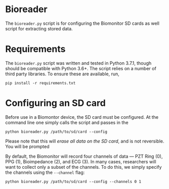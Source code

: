 # Bioreader

 The `bioreader.py` script is for configuring the Biomonitor SD cards as well
 script for extracting stored data.

# Requirements

The `bioreader.py` script was written and tested in Python 3.7.1, though should
be compatible with Python 3.6+. The script relies on a number of third party libraries. 
To ensure these are available, run,

```unix
pip install -r requirements.txt
```

# Configuring an SD card

Before use in a Biomontor device, the SD card must be configured. At the command line one 
simply calls the script and passes in the 

```unix
python bioreader.py /path/to/sd/card --config
```

Please note that this will *erase all data on the SD card*, and is not reversible. You will
be prompted 

By default, the Biomonitor will record four channels of data — PZT Ring (0),
PPG (1), Bioimpedance (2), and ECG (3). In many cases, researchers will want to
collect only a subset of the channels. To do this, we simply specify the
channels using the `--channel` flag:

```unix
python bioreader.py /path/to/sd/card --config --channels 0 1




